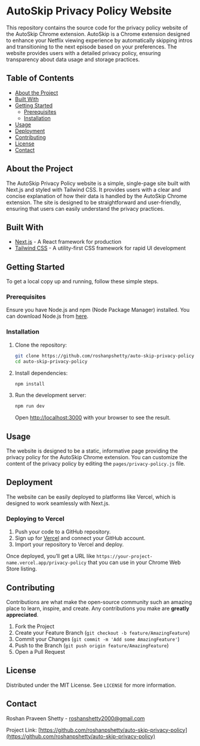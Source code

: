 # AutoSkip Privacy Policy Website

This repository contains the source code for the privacy policy website of the AutoSkip Chrome extension. AutoSkip is a Chrome extension designed to enhance your Netflix viewing experience by automatically skipping intros and transitioning to the next episode based on your preferences. The website provides users with a detailed privacy policy, ensuring transparency about data usage and storage practices.

## Table of Contents

- [About the Project](#about-the-project)
- [Built With](#built-with)
- [Getting Started](#getting-started)
  - [Prerequisites](#prerequisites)
  - [Installation](#installation)
- [Usage](#usage)
- [Deployment](#deployment)
- [Contributing](#contributing)
- [License](#license)
- [Contact](#contact)

## About the Project

The AutoSkip Privacy Policy website is a simple, single-page site built with Next.js and styled with Tailwind CSS. It provides users with a clear and concise explanation of how their data is handled by the AutoSkip Chrome extension. The site is designed to be straightforward and user-friendly, ensuring that users can easily understand the privacy practices.

## Built With

- [Next.js](https://nextjs.org/) - A React framework for production
- [Tailwind CSS](https://tailwindcss.com/) - A utility-first CSS framework for rapid UI development

## Getting Started

To get a local copy up and running, follow these simple steps.

### Prerequisites

Ensure you have Node.js and npm (Node Package Manager) installed. You can download Node.js from [here](https://nodejs.org/).

### Installation

1. Clone the repository:

   ```bash
   git clone https://github.com/roshanpshetty/auto-skip-privacy-policy.git
   cd auto-skip-privacy-policy
   ```

2. Install dependencies:

   ```bash
   npm install
   ```

3. Run the development server:

   ```bash
   npm run dev
   ```

   Open [http://localhost:3000](http://localhost:3000) with your browser to see the result.

## Usage

The website is designed to be a static, informative page providing the privacy policy for the AutoSkip Chrome extension. You can customize the content of the privacy policy by editing the `pages/privacy-policy.js` file.

## Deployment

The website can be easily deployed to platforms like Vercel, which is designed to work seamlessly with Next.js.

### Deploying to Vercel

1. Push your code to a GitHub repository.
2. Sign up for [Vercel](https://vercel.com/) and connect your GitHub account.
3. Import your repository to Vercel and deploy.

Once deployed, you’ll get a URL like `https://your-project-name.vercel.app/privacy-policy` that you can use in your Chrome Web Store listing.

## Contributing

Contributions are what make the open-source community such an amazing place to learn, inspire, and create. Any contributions you make are **greatly appreciated**.

1. Fork the Project
2. Create your Feature Branch (`git checkout -b feature/AmazingFeature`)
3. Commit your Changes (`git commit -m 'Add some AmazingFeature'`)
4. Push to the Branch (`git push origin feature/AmazingFeature`)
5. Open a Pull Request

## License

Distributed under the MIT License. See `LICENSE` for more information.

## Contact

Roshan Praveen Shetty - [roshanshetty2000@gmail.com](mailto:roshanshetty2000@gmail.com)

Project Link: [https://github.com/roshanpshetty/auto-skip-privacy-policy](https://github.com/roshanpshetty/auto-skip-privacy-policy)
